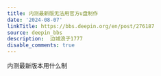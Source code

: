 ```yaml
---
title: 内测最新版无法用官方u盘制作
date: '2024-08-07'
linkTitle: https://bbs.deepin.org/en/post/276187
source: deepin_bbs
description:  边城浪子1777 
disable_comments: true
---
```

内测最新版本用什么制
